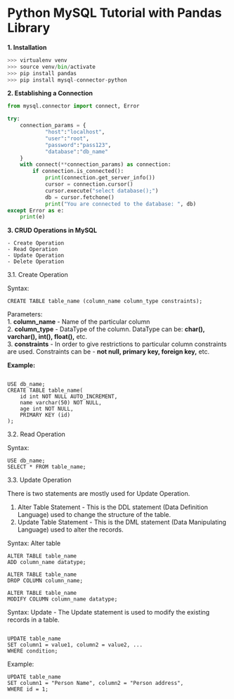 # Python MySQL Tutorial with Pandas Library

**1. Installation**

```python
>>> virtualenv venv
>>> source venv/bin/activate
>>> pip install pandas
>>> pip install mysql-connector-python

```

**2. Establishing a Connection**

```python
from mysql.connector import connect, Error

try:
    connection_params = {
            "host":"localhost",
            "user":"root",
            "password":"pass123",
            "database":"db_name"
    }
    with connect(**connection_params) as connection:
        if connection.is_connected():
            print(connection.get_server_info())
            cursor = connection.cursor()
            cursor.execute("select database();")
            db = cursor.fetchone()
            print("You are connected to the database: ", db)
except Error as e:
    print(e)


```
**3. CRUD Operations in MySQL**
	
	- Create Operation
	- Read Operation
	- Update Operation
	- Delete Operation

3.1. Create Operation
	
Syntax:

```mysql
CREATE TABLE table_name (column_name column_type constraints);

```
Parameters:<br>
	1. **column_name** - Name of the particular column<br>
	2. **column_type** - DataType of the column. DataType can be: **char(), varchar(), int(), float(),** etc.<br>
	3. **constraints** - In order to give restrictions to particular column constraints are used. Constraints can be - **not null, primary key, foreign key,** etc.<br>

**Example:**<br>
```mysql

USE db_name;
CREATE TABLE table_name(
	id int NOT NULL AUTO_INCREMENT,
	name varchar(50) NOT NULL,
	age int NOT NULL,
	PRIMARY KEY (id)
);

```

3.2. Read Operation

Syntax:

```mysql
USE db_name;
SELECT * FROM table_name;
```

3.3. Update Operation

There is  two statements are mostly used for Update Operation.
1. Alter Table Statement - This is the DDL statement (Data Definition Language) used to change the structure of the table.
2. Update Table Statement - This is the DML statement (Data Manipulating Language) used to alter the records.


Syntax: Alter table

```mysql
ALTER TABLE table_name
ADD column_name datatype;

ALTER TABLE table_name
DROP COLUMN column_name;

ALTER TABLE table_name
MODIFY COLUMN column_name datatype;

```

Syntax: Update - The Update statement is used to modify the existing records in a table.

```mysql

UPDATE table_name
SET column1 = value1, column2 = value2, ...
WHERE condition;

```
Example:

```mysql
UPDATE table_name
SET column1 = "Person Name", column2 = "Person address",
WHERE id = 1;

```

